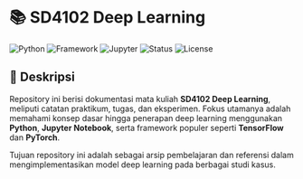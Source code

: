 # 📚 SD4102 Deep Learning

![Python](https://img.shields.io/badge/Python-3.10+-blue?logo=python&logoColor=white)
![Framework](https://img.shields.io/badge/Framework-TensorFlow%20%7C%20PyTorch-red?logo=tensorflow)
![Jupyter](https://img.shields.io/badge/Notebook-Jupyter-orange?logo=jupyter)
![Status](https://img.shields.io/badge/Status-Learning-informational)
![License](https://img.shields.io/badge/License-MIT-green)

## 📖 Deskripsi
Repository ini berisi dokumentasi mata kuliah **SD4102 Deep Learning**, meliputi catatan praktikum, tugas, dan eksperimen. Fokus utamanya adalah memahami konsep dasar hingga penerapan deep learning menggunakan **Python**, **Jupyter Notebook**, serta framework populer seperti **TensorFlow** dan **PyTorch**.  

Tujuan repository ini adalah sebagai arsip pembelajaran dan referensi dalam mengimplementasikan model deep learning pada berbagai studi kasus.
